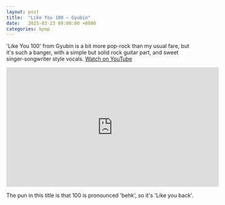 ```yaml
---
layout: post
title:  "Like You 100 – Gyubin"
date:   2025-03-23 09:00:00 +0800
categories: kpop
---
```


'Like You 100' from Gyubin is a bit more pop-rock than my usual fare, but it's such a banger, with a simple but solid rock guitar part, and sweet singer-songwriter style vocals. <a href="https://www.youtube.com/watch?v=07g_tnrD-sY">Watch on YouTube</a>

<iframe width="560" height="315" src="https://www.youtube.com/embed/07g_tnrD-sY" title="YouTube video player" frameborder="0" allowfullscreen></iframe>

The pun in this title is that 100 is pronounced 'behk', so it's 'Like you back'.